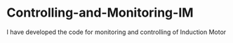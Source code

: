 # Controlling-and-Monitoring-IM
I have developed the code for monitoring and controlling of Induction Motor

